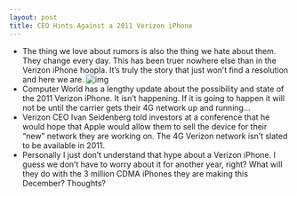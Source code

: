 ```yaml
---
layout: post
title: CEO Hints Against a 2011 Verizon iPhone
---
```

* The thing we love about rumors is also the thing we hate about them. They change every day. This has been truer nowhere else than in the Verizon iPhone hoopla. It’s truly the story that just won’t find a resolution and here we are.
![img](http://media.idownloadblog.com/wp-content/uploads/2010/08/verizon-iphone-222x300.jpg)
* Computer World has a lengthy update about the possibility and state of the 2011 Verizon iPhone. It isn’t happening. If it is going to happen it will not be until the carrier gets their 4G network up and running…
* Verizon CEO Ivan Seidenberg told investors at a conference that he would hope that Apple would allow them to sell the device for their “new” network they are working on. The 4G Verizon network isn’t slated to be available in 2011.
* Personally I just don’t understand that hype about a Verizon iPhone. I guess we don’t have to worry about it for another year, right? What will they do with the 3 million CDMA iPhones they are making this December? Thoughts?

